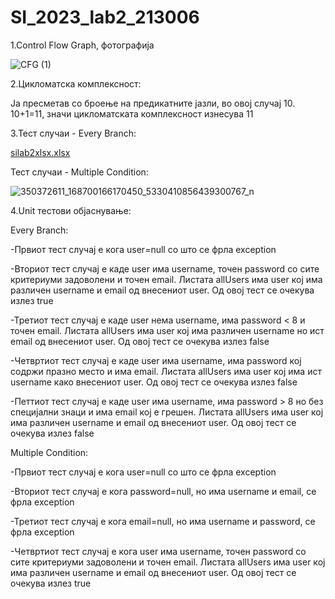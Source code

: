# SI_2023_lab2_213006
1.Control Flow Graph, фотографија

![CFG (1)](https://github.com/blazmih/SI_2023_lab2_213006/assets/108891485/552725aa-1555-4281-8c02-b88e20cdc829)

2.Цикломатска комплексност: 

Ја пресметав со броење на предикатните јазли, во овој случај 10. 10+1=11, значи цикломатската комплексност изнесува 11

3.Тест случаи - Every Branch:

[silab2xlsx.xlsx](https://github.com/blazmih/SI_2023_lab2_213006/files/11594510/silab2xlsx.xlsx)

Тест случаи - Multiple Condition:

![350372611_168700166170450_5330410856439300767_n](https://github.com/blazmih/SI_2023_lab2_213006/assets/108891485/e463caf0-f326-4610-860a-c0308612388c)

4.Unit тестови објаснување:


Every Branch:

-Првиот тест случај е кога user=null со што се фрла exception

-Вториот тест случај е каде user има username, точен password со сите критериуми задоволени и точен email. Листата allUsers има user кој има различен username и email од внесениот user. Од овој тест се очекува излез true

-Третиот тест случај е каде user нема username, има password < 8 и точен email. Листата allUsers има user кој има различен username но ист email од внесениот user. Од овој тест се очекува излез false

-Четвртиот тест случај е каде user има username, има password кој содржи празно место и има email. Листата allUsers има user кој има ист username како внесениот user. Од овој тест се очекува излез false

-Петтиот тест случај е каде user има username, има password > 8 но без специјални знаци и има email кој е грешен. Листата allUsers има user кој има различен username и email од внесениот user. Од овој тест се очекува излез false



Multiple Condition:


-Првиот тест случај е кога user=null со што се фрла exception

-Вториот тест случај е кога password=null, но има username и email, се фрла exception

-Третиот тест случај е кога email=null,  но има username и password, се фрла exception

-Четвртиот тест случај е кога user има username, точен password со сите критериуми задоволени и точен email. Листата allUsers има user кој има различен username и email од внесениот user. Од овој тест се очекува излез true
